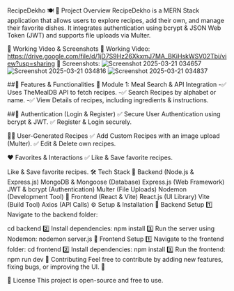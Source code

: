 RecipeDekho 🍽️
📌 Project Overview
RecipeDekho is a MERN Stack application that allows users to explore recipes, add their own, and manage their favorite dishes. It integrates authentication using bcrypt & JSON Web Token (JWT) and supports file uploads via Multer.

🔗 Working Video & Screenshots
📌 Working Video: https://drive.google.com/file/d/1jD7S9Hz26XkxmJ7MA_BKiHskWSV02Tbi/view?usp=sharing
📸 Screenshots:
![Screenshot 2025-03-21 034657](https://github.com/user-attachments/assets/62e686af-5f7a-415f-b434-6db5f0169bea)
![Screenshot 2025-03-21 034816](https://github.com/user-attachments/assets/835cd38a-9a46-4e64-98fb-cc8055c07d88)
![Screenshot 2025-03-21 034837](https://github.com/user-attachments/assets/7c4d4ebd-2b41-49ba-8a3b-b9c2bc65bd8c)

##🚀 Features & Functionalities
🍔 Module 1: Meal Search & API Integration
-✅ Uses TheMealDB API to fetch recipes.
-✅ Search Recipes by alphabet or name.
-✅ View Details of recipes, including ingredients & instructions.

##🔑 Authentication (Login & Register)
✅ Secure User Authentication using bcrypt & JWT.
✅ Register & Login securely.

👨‍🍳 User-Generated Recipes
✅ Add Custom Recipes with an image upload (Multer).
✅ Edit & Delete own recipes.

❤️ Favorites & Interactions
✅ Like & Save favorite recipes.


Like & Save favorite recipes.
🛠️ Tech Stack
🔹 Backend (Node.js & Express.js)
MongoDB & Mongoose (Database)
Express.js (Web Framework)
JWT & bcrypt (Authentication)
Multer (File Uploads)
Nodemon (Development Tool)
🔹 Frontend (React & Vite)
React.js (UI Library)
Vite (Build Tool)
Axios (API Calls)
⚙️ Setup & Installation
🔹 Backend Setup
1️⃣ Navigate to the backend folder:

cd backend
2️⃣ Install dependencies:
npm install
3️⃣ Run the server using Nodemon:
nodemon server.js
🔹 Frontend Setup
1️⃣ Navigate to the frontend folder:
cd frontend
2️⃣ Install dependencies:
npm install
3️⃣ Run the frontend:
npm run dev
📝 Contributing
Feel free to contribute by adding new features, fixing bugs, or improving the UI. 🚀

📄 License
This project is open-source and free to use.
